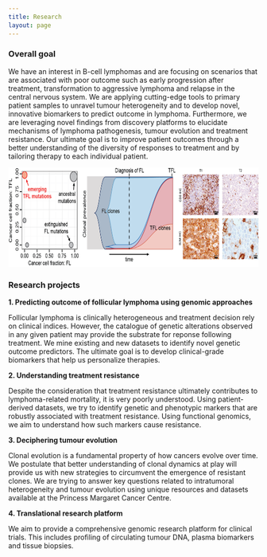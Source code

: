 ```yaml
---
title: Research
layout: page
---
```


### Overall goal

We have an interest in B-cell lymphomas and are focusing on scenarios that are associated with poor outcome such as early progression after treatment, transformation to aggressive lymphoma and relapse in the central nervous system. We are applying cutting-edge tools to primary patient samples to unravel tumour heterogeneity and to develop novel, innovative biomarkers to predict outcome in lymphoma. Furthermore, we are leveraging novel findings from discovery platforms to elucidate mechanisms of lymphoma pathogenesis, tumour evolution and treatment resistance. Our ultimate goal is to improve patient outcomes through a better understanding of the diversity of responses to treatment and by tailoring therapy to each individual patient.

<img align="centre" src="/img/2017-07-23 Website Figure Research.png" height="200">

### Research projects

**1. Predicting outcome of follicular lymphoma using genomic approaches**

Follicular lymphoma is clinically heterogeneous and treatment decision rely on clinical indices. However, the catalogue of genetic alterations observed in any given patient may provide the substrate for reponse following treatment. We mine existing and new datasets to identify novel genetic outcome predictors. The ultimate goal is to develop clinical-grade biomarkers that help us personalize therapies. 

**2. Understanding treatment resistance**

Despite the consideration that treatment resistance ultimately contributes to lymphoma-related mortality, it is very poorly understood. Using patient-derived datasets, we try to identify genetic and phenotypic markers that are robustly associated with treatment resistance. Using functional genomics, we aim to understand how such markers cause resistance.

**3. Deciphering tumour evolution**

Clonal evolution is a fundamental property of how cancers evolve over time. We postulate that better understanding of clonal dynamics at play will provide us with new strategies to circumvent the emergence of resistant clones. We are trying to answer key questions related to intratumoral heterogeneity and tumour evolution using unique resources and datasets available at the Princess Margaret Cancer Centre.

**4. Translational research platform**

We aim to provide a comprehensive genomic research platform for clinical trials. This includes profiling of circulating tumour DNA, plasma biomarkers and tissue biopsies. 
